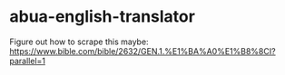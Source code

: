 # abua-english-translator

Figure out how to scrape this maybe: https://www.bible.com/bible/2632/GEN.1.%E1%BA%A0%E1%B8%8CI?parallel=1
